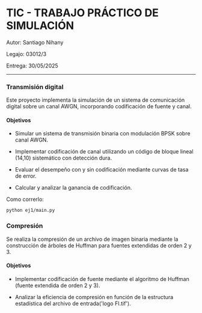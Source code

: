 # TIC - TRABAJO PRÁCTICO DE SIMULACIÓN

Autor: Santiago Nihany

Legajo: 03012/3

Entrega: 30/05/2025

---

### Transmisión digital

Este proyecto implementa la simulación de un sistema de comunicación digital sobre un canal AWGN, incorporando codificación de fuente y canal.

#### Objetivos

- Simular un sistema de transmisión binaria con modulación BPSK sobre canal AWGN.

- Implementar codificación de canal utilizando un código de bloque lineal (14,10) sistemático con detección dura.

- Evaluar el desempeño con y sin codificación mediante curvas de tasa de error.

- Calcular y analizar la ganancia de codificación.

Como correrlo:

```bash
python ej1/main.py
```

### Compresión

Se realiza la compresión de un archivo de imagen binaria mediante la construcción de árboles de Huffman para fuentes extendidas de orden 2 y 3.

#### Objetivos

- Implementar codificación de fuente mediante el algoritmo de Huffman (fuente extendida de orden 2 y 3).

- Analizar la eficiencia de compresión en función de la estructura estadística del archivo de entrada('logo FI.tif').
